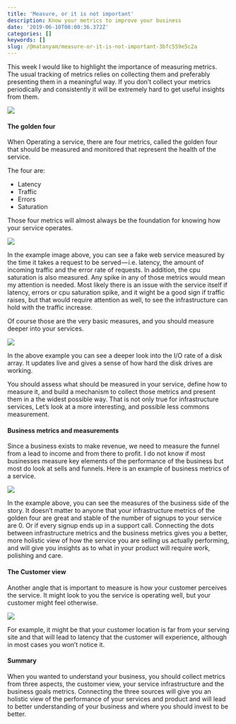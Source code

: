 ```yaml
---
title: 'Measure, or it is not important'
description: Know your metrics to improve your business
date: '2019-06-10T08:00:36.372Z'
categories: []
keywords: []
slug: /@matanyam/measure-or-it-is-not-important-3bfc559e5c2a
---
```


This week I would like to highlight the importance of measuring metrics. The usual tracking of metrics relies on collecting them and preferably presenting them in a meaningful way. If you don’t collect your metrics periodically and consistently it will be extremely hard to get useful insights from them.

![](/images/0__AOLTNb8frs8__y1__j.jpg)

#### The golden four

When Operating a service, there are four metrics, called the golden four that should be measured and monitored that represent the health of the service.

The four are:

*   Latency
*   Traffic
*   Errors
*   Saturation

Those four metrics will almost always be the foundation for knowing how your service operates.

![](/images/1__c8wTpmXDOdEL__EKAQl6llg.png)

In the example image above, you can see a fake web service measured by the time it takes a request to be served — i.e. latency, the amount of incoming traffic and the error rate of requests. In addition, the cpu saturation is also measured. Any spike in any of those metrics would mean my attention is needed. Most likely there is an issue with the service itself if latency, errors or cpu saturation spike, and it wight be a good sign if traffic raises, but that would require attention as well, to see the infrastructure can hold with the traffic increase.

Of course those are the very basic measures, and you should measure deeper into your services.

![](/images/1__X81vbnzxpMsFkYlaR7Nmeg.png)

In the above example you can see a deeper look into the I/O rate of a disk array. It updates live and gives a sense of how hard the disk drives are working.

You should assess what should be measured in your service, define how to measure it, and build a mechanism to collect those metrics and present them in a the widest possible way. That is not only true for infrastructure services, Let’s look at a more interesting, and possible less commons measurement.

#### Business metrics and measurements

Since a business exists to make revenue, we need to measure the funnel from a lead to income and from there to profit. I do not know if most businesses measure key elements of the performance of the business but most do look at sells and funnels. Here is an example of business metrics of a service.

![](/images/1__jF7wVv__nJ9SBzgzhugfWvg.png)

In the example above, you can see the measures of the business side of the story. It doesn’t matter to anyone that your infrastructure metrics of the golden four are great and stable of the number of signups to your service are 0. Or if every signup ends up in a support call. Connecting the dots between infrastructure metrics and the business metrics gives you a better, more holistic view of how the service you are selling us actually performing, and will give you insights as to what in your product will require work, polishing and care.

#### The Customer view

Another angle that is important to measure is how your customer perceives the service. It might look to you the service is operating well, but your customer might feel otherwise.

![](/images/1__pAArOmMmohD0wwmhD83Jdw.png)

For example, it might be that your customer location is far from your serving site and that will lead to latency that the customer will experience, although in most cases you won’t notice it.

#### Summary

When you wanted to understand your business, you should collect metrics from three aspects, the customer view, your service infrastructure and the business goals metrics. Connecting the three sources will give you an holistic view of the performance of your services and product and will lead to better understanding of your business and where you should invest to be better.